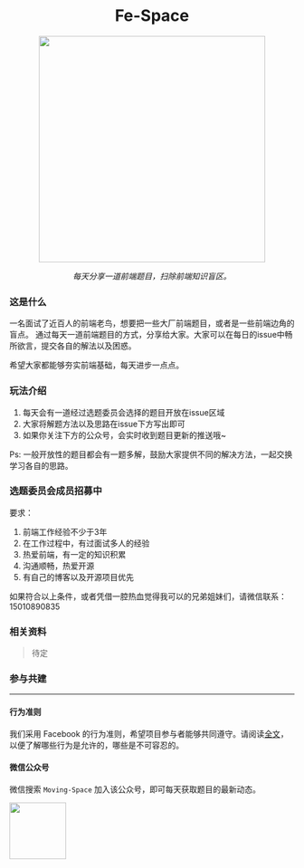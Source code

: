 <h1 align="center">Fe-Space</h1>

<div align="center">
  <a href="javascript:void(0);">
    <img src="https://user-images.githubusercontent.com/6932025/54517715-6c77e280-499d-11e9-96d0-672c2fc52cca.jpg" alt="" width="400"/>
    </a>
  <br>
  <p>
    <i>每天分享一道前端题目，扫除前端知识盲区。</i>
  </p>
</div>

### 这是什么

一名面试了近百人的前端老鸟，想要把一些大厂前端题目，或者是一些前端边角的盲点。
通过每天一道前端题目的方式，分享给大家。大家可以在每日的issue中畅所欲言，提交各自的解法以及困惑。

希望大家都能够夯实前端基础，每天进步一点点。

### 玩法介绍

1. 每天会有一道经过选题委员会选择的题目开放在issue区域
2. 大家将解题方法以及思路在issue下方写出即可
3. 如果你关注下方的公众号，会实时收到题目更新的推送哦~

Ps: 一般开放性的题目都会有一题多解，鼓励大家提供不同的解决方法，一起交换学习各自的思路。

### 选题委员会成员招募中

要求：

1. 前端工作经验不少于3年
2. 在工作过程中，有过面试多人的经验
3. 热爱前端，有一定的知识积累
4. 沟通顺畅，热爱开源
5. 有自己的博客以及开源项目优先

如果符合以上条件，或者凭借一腔热血觉得我可以的兄弟姐妹们，请微信联系：15010890835

### 相关资料

>待定

### 参与共建

---

#### 行为准则

我们采用 Facebook 的行为准则，希望项目参与者能够共同遵守。请阅读[全文](https://code.fb.com/codeofconduct/)，以便了解哪些行为是允许的，哪些是不可容忍的。

#### 微信公众号

微信搜索 `Moving-Space` 加入该公众号，即可每天获取题目的最新动态。

<img src="http://lc-owhaxgyg.cn-n1.lcfile.com/6ec6d679441ad542ccf8.jpg" width="100" />
